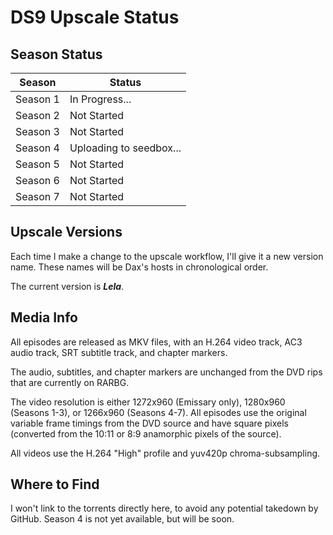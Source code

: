 # DS9 Upscale Status

## Season Status

| Season    | Status                  |
| --------- | ----------------------- |
| Season 1  | In Progress...          |
| Season 2  | Not Started             |
| Season 3  | Not Started             |
| Season 4  | Uploading to seedbox... |
| Season 5  | Not Started             |
| Season 6  | Not Started             |
| Season 7  | Not Started             |

## Upscale Versions

Each time I make a change to the upscale workflow, I'll give it a new version name.
These names will be Dax's hosts in chronological order.

The current version is ***Lela***.

## Media Info

All episodes are released as MKV files, with an H.264 video track, AC3 audio track, SRT subtitle track, and chapter markers.

The audio, subtitles, and chapter markers are unchanged from the DVD rips that are currently on RARBG.

The video resolution is either 1272x960 (Emissary only), 1280x960 (Seasons 1-3), or 1266x960 (Seasons 4-7).
All episodes use the original variable frame timings from the DVD source and have square pixels (converted from the
10:11 or 8:9 anamorphic pixels of the source).

All videos use the H.264 "High" profile and yuv420p chroma-subsampling.

## Where to Find

I won't link to the torrents directly here, to avoid any potential takedown by GitHub. Season 4 is not yet available, but will be soon.
